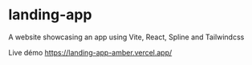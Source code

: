 # landing-app
A website showcasing an app using Vite, React, Spline and Tailwindcss

Live démo https://landing-app-amber.vercel.app/
